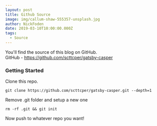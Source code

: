 ```yaml
---
layout: post
title: Github Source
image: img/callum-shaw-555357-unsplash.jpg
author: NickFoden
date: 2019-03-10T10:00:00.000Z
tags:
  - Source
---
```


You'll find the source of this blog on GitHub.  
GitHub - https://github.com/scttcper/gatsby-casper

### Getting Started

Clone this repo.

```
git clone https://github.com/scttcper/gatsby-casper.git --depth=1
```

Remove .git folder and setup a new one

```
rm -rf .git && git init
```

Now push to whatever repo you want!
